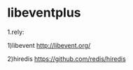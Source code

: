 # libeventplus
1.rely:

1)libevent
http://libevent.org/

2)hiredis
https://github.com/redis/hiredis
